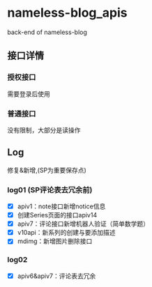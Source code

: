 # nameless-blog_apis
back-end of nameless-blog

## 接口详情
### 授权接口
需要登录后使用
### 普通接口
没有限制，大部分是读操作


## Log
修复&新增,(SP为重要保存点)
### log01 **(SP评论表去冗余前)**
- [X] apiv1：note接口新增notice信息
- [X] 创建Series页面的接口apiv14
- [X] apiv7：评论接口新增机器人验证（简单数学题）
- [X] v10api：新系列的创建与要添加描述
- [X] mdimg：新增图片删除接口
### log02 
- [X] apiv6&apiv7：评论表去冗余
